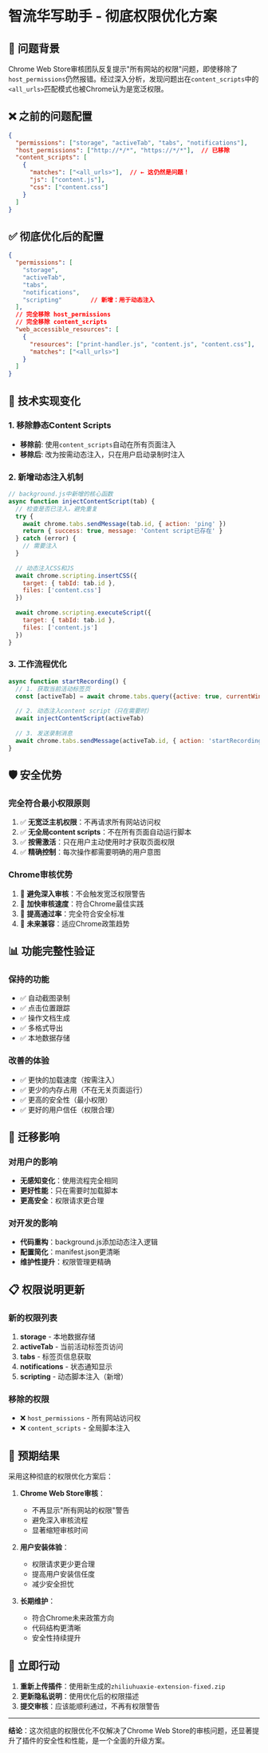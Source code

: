 # 智流华写助手 - 彻底权限优化方案

## 🎯 问题背景

Chrome Web Store审核团队反复提示"所有网站的权限"问题，即使移除了`host_permissions`仍然报错。经过深入分析，发现问题出在`content_scripts`中的`<all_urls>`匹配模式也被Chrome认为是宽泛权限。

## ❌ 之前的问题配置

```json
{
  "permissions": ["storage", "activeTab", "tabs", "notifications"],
  "host_permissions": ["http://*/*", "https://*/*"],  // 已移除
  "content_scripts": [
    {
      "matches": ["<all_urls>"],  // ← 这仍然是问题！
      "js": ["content.js"],
      "css": ["content.css"]
    }
  ]
}
```

## ✅ 彻底优化后的配置

```json
{
  "permissions": [
    "storage",
    "activeTab", 
    "tabs",
    "notifications",
    "scripting"        // 新增：用于动态注入
  ],
  // 完全移除 host_permissions
  // 完全移除 content_scripts
  "web_accessible_resources": [
    {
      "resources": ["print-handler.js", "content.js", "content.css"],
      "matches": ["<all_urls>"]
    }
  ]
}
```

## 🔧 技术实现变化

### 1. **移除静态Content Scripts**
- **移除前**: 使用`content_scripts`自动在所有页面注入
- **移除后**: 改为按需动态注入，只在用户启动录制时注入

### 2. **新增动态注入机制**
```javascript
// background.js中新增的核心函数
async function injectContentScript(tab) {
  // 检查是否已注入，避免重复
  try {
    await chrome.tabs.sendMessage(tab.id, { action: 'ping' })
    return { success: true, message: 'Content script已存在' }
  } catch (error) {
    // 需要注入
  }
  
  // 动态注入CSS和JS
  await chrome.scripting.insertCSS({
    target: { tabId: tab.id },
    files: ['content.css']
  })
  
  await chrome.scripting.executeScript({
    target: { tabId: tab.id },
    files: ['content.js']
  })
}
```

### 3. **工作流程优化**
```javascript
async function startRecording() {
  // 1. 获取当前活动标签页
  const [activeTab] = await chrome.tabs.query({active: true, currentWindow: true})
  
  // 2. 动态注入content script（只在需要时）
  await injectContentScript(activeTab)
  
  // 3. 发送录制消息
  await chrome.tabs.sendMessage(activeTab.id, { action: 'startRecording' })
}
```

## 🛡️ 安全优势

### **完全符合最小权限原则**
1. ✅ **无宽泛主机权限**：不再请求所有网站访问权
2. ✅ **无全局content scripts**：不在所有页面自动运行脚本
3. ✅ **按需激活**：只在用户主动使用时才获取页面权限
4. ✅ **精确控制**：每次操作都需要明确的用户意图

### **Chrome审核优势**
1. 🚀 **避免深入审核**：不会触发宽泛权限警告
2. 🚀 **加快审核速度**：符合Chrome最佳实践
3. 🚀 **提高通过率**：完全符合安全标准
4. 🚀 **未来兼容**：适应Chrome政策趋势

## 📊 功能完整性验证

### **保持的功能**
- ✅ 自动截图录制
- ✅ 点击位置跟踪  
- ✅ 操作文档生成
- ✅ 多格式导出
- ✅ 本地数据存储

### **改善的体验**
- ✅ 更快的加载速度（按需注入）
- ✅ 更少的内存占用（不在无关页面运行）
- ✅ 更高的安全性（最小权限）
- ✅ 更好的用户信任（权限合理）

## 🔄 迁移影响

### **对用户的影响**
- **无感知变化**：使用流程完全相同
- **更好性能**：只在需要时加载脚本
- **更高安全**：权限请求更合理

### **对开发的影响**
- **代码重构**：background.js添加动态注入逻辑
- **配置简化**：manifest.json更清晰
- **维护性提升**：权限管理更精确

## 📋 权限说明更新

### **新的权限列表**
1. **storage** - 本地数据存储
2. **activeTab** - 当前活动标签页访问
3. **tabs** - 标签页信息获取
4. **notifications** - 状态通知显示
5. **scripting** - 动态脚本注入（新增）

### **移除的权限**
- ❌ `host_permissions` - 所有网站访问权
- ❌ `content_scripts` - 全局脚本注入

## 🎉 预期结果

采用这种彻底的权限优化方案后：

1. **Chrome Web Store审核**：
   - 不再显示"所有网站的权限"警告
   - 避免深入审核流程
   - 显著缩短审核时间

2. **用户安装体验**：
   - 权限请求更少更合理
   - 提高用户安装信任度
   - 减少安全担忧

3. **长期维护**：
   - 符合Chrome未来政策方向
   - 代码结构更清晰
   - 安全性持续提升

## 🚀 立即行动

1. **重新上传插件**：使用新生成的`zhiliuhuaxie-extension-fixed.zip`
2. **更新隐私说明**：使用优化后的权限描述
3. **提交审核**：应该能顺利通过，不再有权限警告

---

**结论**：这次彻底的权限优化不仅解决了Chrome Web Store的审核问题，还显著提升了插件的安全性和性能，是一个全面的升级方案。